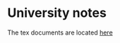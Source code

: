 # University notes

The tex documents are located [here](https://github.com/cryollyne/uni-notes-tex)
